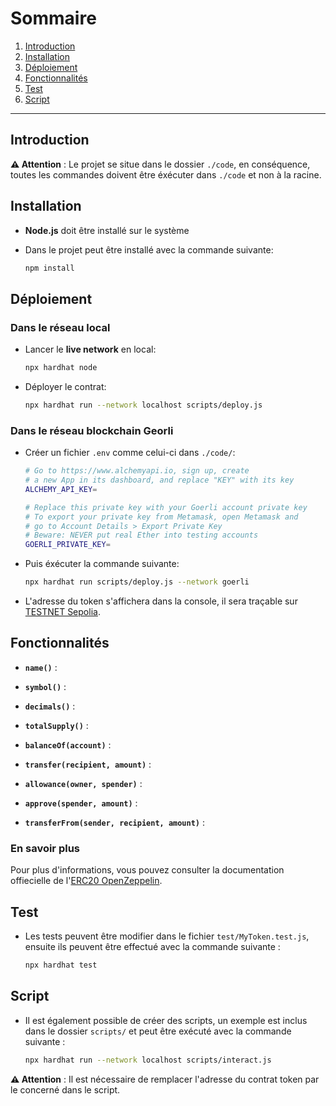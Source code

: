# Sommaire
1. [Introduction](#introduction)
2. [Installation](#installation)
3. [Déploiement](#déploiement)
4. [Fonctionnalités](#fonctionnalités)
5. [Test](#test)
6. [Script](#script)

---

## Introduction

**⚠️ Attention** : Le projet se situe dans le dossier `./code`, en conséquence, toutes les commandes doivent être éxécuter dans `./code` et non à la racine.

## Installation

- **Node.js** doit être installé sur le système

- Dans le projet peut être installé avec la commande suivante:
    ```bash
    npm install
    ```

## Déploiement

### Dans le réseau local

- Lancer le **live network** en local:
    ```bash
    npx hardhat node
    ```

- Déployer le contrat:
    ```bash
    npx hardhat run --network localhost scripts/deploy.js
    ```

### Dans le réseau blockchain Georli

- Créer un fichier `.env` comme celui-ci dans `./code/`:
    ```bash
    # Go to https://www.alchemyapi.io, sign up, create
    # a new App in its dashboard, and replace "KEY" with its key
    ALCHEMY_API_KEY=

    # Replace this private key with your Goerli account private key
    # To export your private key from Metamask, open Metamask and
    # go to Account Details > Export Private Key
    # Beware: NEVER put real Ether into testing accounts
    GOERLI_PRIVATE_KEY=
    ```

- Puis éxécuter la commande suivante:
    ```bash
    npx hardhat run scripts/deploy.js --network goerli
    ```

- L'adresse du token s'affichera dans la console, il sera traçable sur [TESTNET Sepolia](https://sepolia.etherscan.io).

## Fonctionnalités

- **`name()`** :

- **`symbol()`** :

- **`decimals()`** :

- **`totalSupply()`** :

- **`balanceOf(account)`** :

- **`transfer(recipient, amount)`** :

- **`allowance(owner, spender)`** :

- **`approve(spender, amount)`** :

- **`transferFrom(sender, recipient, amount)`** :

### En savoir plus

Pour plus d'informations, vous pouvez consulter la documentation offiecielle de l'[ERC20 OpenZeppelin](https://docs.openzeppelin.com/contracts/2.x/api/token/erc20).

## Test

- Les tests peuvent être modifier dans le fichier `test/MyToken.test.js`, ensuite ils peuvent être effectué avec la commande suivante :
    ```bash
    npx hardhat test
    ```

## Script

- Il est également possible de créer des scripts, un exemple est inclus dans le dossier `scripts/` et peut être exécuté avec la commande suivante :
    ```bash
    npx hardhat run --network localhost scripts/interact.js
    ```
**⚠️ Attention** : Il est nécessaire de remplacer l'adresse du contrat token par le concerné dans le script.